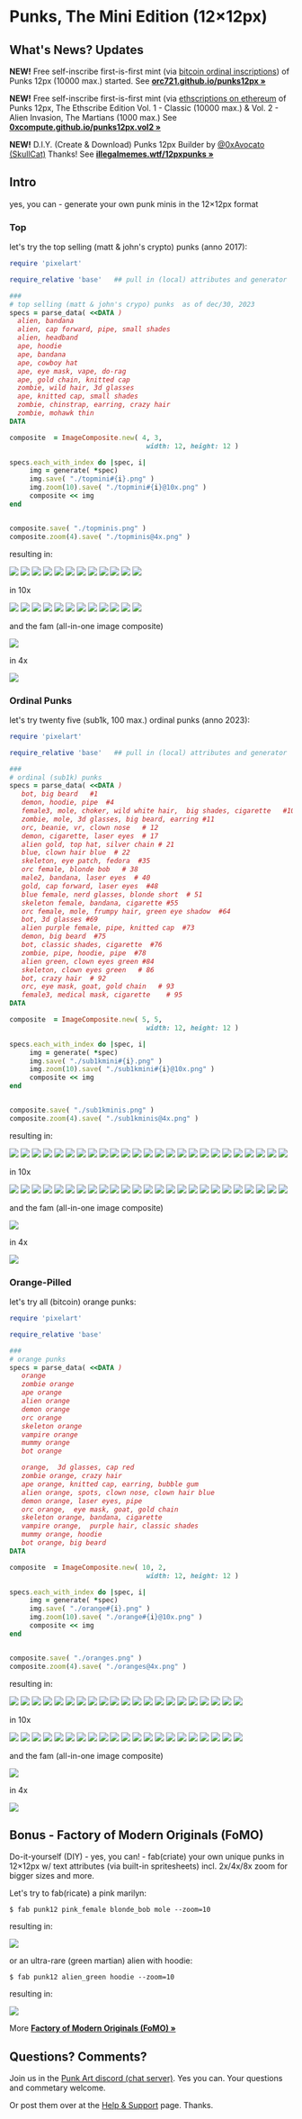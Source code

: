 # Punks, The Mini Edition (12×12px)


## What's News? Updates

**NEW!**   Free self-inscribe first-is-first mint (via [bitcoin ordinal inscriptions](https://ordinals.com)) of Punks 12px (10000 max.) started. See [**orc721.github.io/punks12px »**](https://orc721.github.io/punks12px) 


**NEW!**  Free self-inscribe first-is-first mint (via [ethscriptions on ethereum](https://ethscriptions.com) of Punks 12px, The Ethscribe Edition  Vol. 1 - Classic (10000 max.) &
Vol. 2 - Alien Invasion, The Martians (1000 max.)
 See [**0xcompute.github.io/punks12px.vol2 »**](https://0xcompute.github.io/punks12px.vol2) 


**NEW!** D.I.Y. (Create & Download) Punks 12px Builder by [@0xAvocato (SkullCat)](https://twitter.com/0xAvocato/status/1744719873526439992)  Thanks!  See [**illegalmemes.wtf/12pxpunks »**](https://illegalmemes.wtf/12pxpunks)



## Intro

yes, you can - generate your own punk minis in the 12×12px format


### Top

let's try the top selling (matt & john's crypto) punks (anno 2017):


``` ruby
require 'pixelart'

require_relative 'base'   ## pull in (local) attributes and generator 

###
# top selling (matt & john's crypo) punks  as of dec/30, 2023
specs = parse_data( <<DATA )
  alien, bandana
  alien, cap forward, pipe, small shades
  alien, headband
  ape, hoodie
  ape, bandana
  ape, cowboy hat
  ape, eye mask, vape, do-rag
  ape, gold chain, knitted cap
  zombie, wild hair, 3d glasses
  ape, knitted cap, small shades
  zombie, chinstrap, earring, crazy hair
  zombie, mohawk thin
DATA

composite  = ImageComposite.new( 4, 3, 
                                  width: 12, height: 12 )

specs.each_with_index do |spec, i|
     img = generate( *spec)
     img.save( "./topmini#{i}.png" )
     img.zoom(10).save( "./topmini#{i}@10x.png" )
     composite << img
end


composite.save( "./topminis.png" )
composite.zoom(4).save( "./topminis@4x.png" )
```

resulting in:

![](i/topmini0.png)
![](i/topmini1.png)
![](i/topmini2.png)
![](i/topmini3.png)
![](i/topmini4.png)
![](i/topmini5.png)
![](i/topmini6.png)
![](i/topmini7.png)
![](i/topmini8.png)
![](i/topmini9.png)
![](i/topmini10.png)
![](i/topmini11.png)

in 10x

![](i/topmini0@10x.png)
![](i/topmini1@10x.png)
![](i/topmini2@10x.png)
![](i/topmini3@10x.png)
![](i/topmini4@10x.png)
![](i/topmini5@10x.png)
![](i/topmini6@10x.png)
![](i/topmini7@10x.png)
![](i/topmini8@10x.png)
![](i/topmini9@10x.png)
![](i/topmini10@10x.png)
![](i/topmini11@10x.png)



and the fam (all-in-one image composite)

![](i/topminis.png)

in 4x

![](i/topminis@4x.png)



### Ordinal Punks

let's try twenty five (sub1k, 100 max.) ordinal punks (anno 2023):

``` ruby
require 'pixelart'

require_relative 'base'   ## pull in (local) attributes and generator 

###
# ordinal (sub1k) punks  
specs = parse_data( <<DATA )
   bot, big beard   #1
   demon, hoodie, pipe  #4
   female3, mole, choker, wild white hair,  big shades, cigarette   #10 
   zombie, mole, 3d glasses, big beard, earring #11  
   orc, beanie, vr, clown nose   # 12
   demon, cigarette, laser eyes  # 17
   alien gold, top hat, silver chain # 21
   blue, clown hair blue  # 22 
   skeleton, eye patch, fedora  #35
   orc female, blonde bob   # 38
   male2, bandana, laser eyes  # 40
   gold, cap forward, laser eyes  #48
   blue female, nerd glasses, blonde short  # 51
   skeleton female, bandana, cigarette #55
   orc female, mole, frumpy hair, green eye shadow  #64
   bot, 3d glasses #69
   alien purple female, pipe, knitted cap  #73
   demon, big beard  #75
   bot, classic shades, cigarette  #76
   zombie, pipe, hoodie, pipe  #78 
   alien green, clown eyes green #84 
   skeleton, clown eyes green   # 86
   bot, crazy hair  # 92
   orc, eye mask, goat, gold chain   # 93
   female3, medical mask, cigarette    # 95
DATA

composite  = ImageComposite.new( 5, 5, 
                                  width: 12, height: 12 )

specs.each_with_index do |spec, i|
     img = generate( *spec)
     img.save( "./sub1kmini#{i}.png" )
     img.zoom(10).save( "./sub1kmini#{i}@10x.png" )
     composite << img
end


composite.save( "./sub1kminis.png" )
composite.zoom(4).save( "./sub1kminis@4x.png" )
```


resulting in:

![](i/sub1kmini0.png)
![](i/sub1kmini1.png)
![](i/sub1kmini2.png)
![](i/sub1kmini3.png)
![](i/sub1kmini4.png)
![](i/sub1kmini5.png)
![](i/sub1kmini6.png)
![](i/sub1kmini7.png)
![](i/sub1kmini8.png)
![](i/sub1kmini9.png)
![](i/sub1kmini10.png)
![](i/sub1kmini11.png)
![](i/sub1kmini12.png)
![](i/sub1kmini13.png)
![](i/sub1kmini14.png)
![](i/sub1kmini15.png)
![](i/sub1kmini16.png)
![](i/sub1kmini17.png)
![](i/sub1kmini18.png)
![](i/sub1kmini19.png)
![](i/sub1kmini20.png)
![](i/sub1kmini21.png)
![](i/sub1kmini22.png)
![](i/sub1kmini23.png)
![](i/sub1kmini24.png)


in 10x

![](i/sub1kmini0@10x.png)
![](i/sub1kmini1@10x.png)
![](i/sub1kmini2@10x.png)
![](i/sub1kmini3@10x.png)
![](i/sub1kmini4@10x.png)
![](i/sub1kmini5@10x.png)
![](i/sub1kmini6@10x.png)
![](i/sub1kmini7@10x.png)
![](i/sub1kmini8@10x.png)
![](i/sub1kmini9@10x.png)
![](i/sub1kmini10@10x.png)
![](i/sub1kmini11@10x.png)
![](i/sub1kmini12@10x.png)
![](i/sub1kmini13@10x.png)
![](i/sub1kmini14@10x.png)
![](i/sub1kmini15@10x.png)
![](i/sub1kmini16@10x.png)
![](i/sub1kmini17@10x.png)
![](i/sub1kmini18@10x.png)
![](i/sub1kmini19@10x.png)
![](i/sub1kmini20@10x.png)
![](i/sub1kmini21@10x.png)
![](i/sub1kmini22@10x.png)
![](i/sub1kmini23@10x.png)
![](i/sub1kmini24@10x.png)


and the fam (all-in-one image composite)

![](i/sub1kminis.png)

in 4x

![](i/sub1kminis@4x.png)



### Orange-Pilled

let's try all (bitcoin) orange punks:

``` ruby
require 'pixelart'

require_relative 'base'

###
# orange punks  
specs = parse_data( <<DATA )
   orange
   zombie orange
   ape orange
   alien orange
   demon orange
   orc orange
   skeleton orange
   vampire orange
   mummy orange
   bot orange

   orange,  3d glasses, cap red
   zombie orange, crazy hair
   ape orange, knitted cap, earring, bubble gum
   alien orange, spots, clown nose, clown hair blue
   demon orange, laser eyes, pipe
   orc orange,  eye mask, goat, gold chain 
   skeleton orange, bandana, cigarette
   vampire orange,  purple hair, classic shades
   mummy orange, hoodie
   bot orange, big beard
DATA

composite  = ImageComposite.new( 10, 2, 
                                  width: 12, height: 12 )

specs.each_with_index do |spec, i|
     img = generate( *spec)
     img.save( "./orange#{i}.png" )
     img.zoom(10).save( "./orange#{i}@10x.png" )
     composite << img
end


composite.save( "./oranges.png" )
composite.zoom(4).save( "./oranges@4x.png" )
```


resulting in:

![](i/orange0.png)
![](i/orange1.png)
![](i/orange2.png)
![](i/orange3.png)
![](i/orange4.png)
![](i/orange5.png)
![](i/orange6.png)
![](i/orange7.png)
![](i/orange8.png)
![](i/orange9.png)
![](i/orange10.png)
![](i/orange11.png)
![](i/orange12.png)
![](i/orange13.png)
![](i/orange14.png)
![](i/orange15.png)
![](i/orange16.png)
![](i/orange17.png)
![](i/orange18.png)
![](i/orange19.png)
![](i/orange20.png)


in 10x

![](i/orange0@10x.png)
![](i/orange1@10x.png)
![](i/orange2@10x.png)
![](i/orange3@10x.png)
![](i/orange4@10x.png)
![](i/orange5@10x.png)
![](i/orange6@10x.png)
![](i/orange7@10x.png)
![](i/orange8@10x.png)
![](i/orange9@10x.png)
![](i/orange10@10x.png)
![](i/orange11@10x.png)
![](i/orange12@10x.png)
![](i/orange13@10x.png)
![](i/orange14@10x.png)
![](i/orange15@10x.png)
![](i/orange16@10x.png)
![](i/orange17@10x.png)
![](i/orange18@10x.png)
![](i/orange19@10x.png)
![](i/orange20@10x.png)


and the fam (all-in-one image composite)

![](i/oranges.png)

in 4x

![](i/oranges@4x.png)




## Bonus -  Factory of Modern Originals (FoMO)

Do-it-yourself (DIY) - yes, you can! - fab(criate) your own unique punks in 
12×12px  w/ text attributes (via built-in spritesheets) incl. 2x/4x/8x zoom for bigger sizes and more.


Let's try to fab(ricate) a pink marilyn:

```
$ fab punk12 pink_female blonde_bob mole --zoom=10
```

resulting in:

![](i/punk12_pink_female@10x.png)

or an ultra-rare (green martian) alien with hoodie:

```
$ fab punk12 alien_green hoodie --zoom=10
```

resulting in:

![](i/punk12_alien_green@10x.png)



More [**Factory of Modern Originals (FoMO) »**](https://github.com/profilepic/originals)






## Questions? Comments?

Join us in the [Punk Art discord (chat server)]( https://discord.gg/FE3HeXNKRa). Yes you can.
Your questions and commetary welcome.


Or post them over at the [Help & Support](https://github.com/geraldb/help) page. Thanks.

